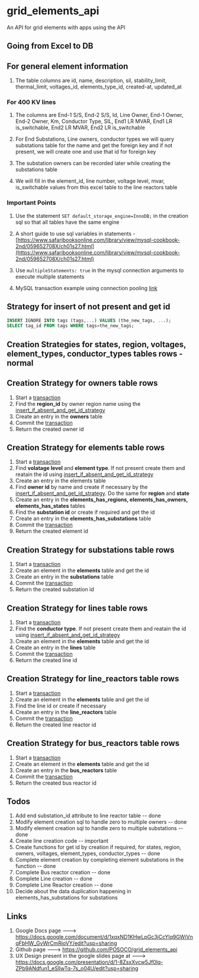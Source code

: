 # grid_elements_api
An API for grid elements with apps using the API

## Going from Excel to DB

## For general element information
1. The table columns are id, name, description, sil, stability_limit, thermal_limit, voltages_id, elements_type_id, created-at, updated_at

### For 400 KV lines

1. The columns are End-1 S/S, End-2 S/S, Id, Line Owner, End-1 Owner, End-2 Owner, Km, Conductor Type, SIL, End1 LR MVAR, End1 LR is_switchable, End2 LR MVAR, End2 LR is_switchable

2. For End Substations, Line owners, conductor types we will query substations table for the name and get the foreign key and if not present, we will create one and use that id for foreign key

3. The substation owners can be recorded later while creating the substations table

4. We will fill in the element_id, line number, voltage level, mvar, is_switchable values from this excel table to the line reactors table

### Important Points
1. Use the statement `SET default_storage_engine=InnoDB;` in the creation sql so that all tables have the same engine

2. A short guide to use sql variables in statements - [https://www.safaribooksonline.com/library/view/mysql-cookbook-2nd/059652708X/ch01s27.html](https://www.safaribooksonline.com/library/view/mysql-cookbook-2nd/059652708X/ch01s27.html)

3. Use `multipleStatements: true` in the mysql connection arguments to execute multiple statements
4. MySQL transaction example using connection pooling [link](http://stackoverflow.com/questions/37246997/nodejs-node-mysql-transaction-with-a-loop)

## <a name="insert_if_absent_and_get_id_strategy"></a> Strategy for insert of not present and get id
```sql
INSERT IGNORE INTO tags (tags,...) VALUES (the_new_tags, ...);
SELECT tag_id FROM tags WHERE tags=the_new_tags;
```

## Creation Strategies for **states, region, voltages, element_types, conductor_types** tables rows - normal

## Creation Strategy for **owners** table rows
1. Start a [transaction](https://github.com/mysqljs/mysql#transactions)
2. Find the **region_id** by owner region name using the [insert_if_absent_and_get_id_strategy](#insert_if_absent_and_get_id_strategy)
3. Create an entry in the **owners** table
4. Commit the [transaction](https://github.com/mysqljs/mysql#transactions)
5. Return the created owner id

## Creation Strategy for **elements** table rows
1. Start a [transaction](https://github.com/mysqljs/mysql#transactions)
2. Find **volatage level** and **element type**. If not present create them and reatain the id using [insert_if_absent_and_get_id_strategy](#insert_if_absent_and_get_id_strategy)
3. Create an entry in the elements table
4. Find **owner id** by name and create if necessary by the [insert_if_absent_and_get_id_strategy](#insert_if_absent_and_get_id_strategy). Do the same for **region** and **state**
5. Create an entry in the **elements_has_regions, elements_has_owners, elements_has_states** tables
6. Find the **substation id** or create if required and get the id 
7. Create an entry in the **elements_has_substations** table
8. Commit the [transaction](https://github.com/mysqljs/mysql#transactions)
9. Return the created element id

## Creation Strategy for **substations** table rows
1. Start a [transaction](https://github.com/mysqljs/mysql#transactions)
2. Create an element in the **elements** table and get the id
3. Create an entry in the **substations** table
4. Commit the [transaction](https://github.com/mysqljs/mysql#transactions)
5. Return the created substation id

## Creation Strategy for **lines** table rows
1. Start a [transaction](https://github.com/mysqljs/mysql#transactions)
2. Find the **conductor type**. If not present create them and reatain the id using [insert_if_absent_and_get_id_strategy](#insert_if_absent_and_get_id_strategy)
3. Create an element in the **elements** table and get the id
4. Create an entry in the **lines** table
5. Commit the [transaction](https://github.com/mysqljs/mysql#transactions)
6. Return the created line id

## Creation Strategy for **line_reactors** table rows
1. Start a [transaction](https://github.com/mysqljs/mysql#transactions)
2. Create an element in the **elements** table and get the id
3. Find the line id or create if necessary
4. Create an entry in the **line_reactors** table
5. Commit the [transaction](https://github.com/mysqljs/mysql#transactions)
6. Return the created line reactor id

## Creation Strategy for **bus_reactors** table rows
1. Start a [transaction](https://github.com/mysqljs/mysql#transactions)
2. Create an element in the **elements** table and get the id
3. Create an entry in the **bus_reactors** table
4. Commit the [transaction](https://github.com/mysqljs/mysql#transactions)
5. Return the created bus reactor id

## Todos
1. Add end substation_id attribute to line reactor table -- done
2. Modify element creation sql to handle zero to multiple owners -- done
3. Modify element creation sql to handle zero to multiple substations -- done
4. Create line creation code -- important
5. Create functions for get id by creation if required, for states, region, owners, voltages, element_types, conductor_types -- done
6. Complete element creation by completing element substations in the function -- done
7. Complete Bus reactor creation -- done
8. Complete Line creation -- done
9. Complete Line Reactor creation -- done
10. Decide about the data duplication happening in elements_has_substations for substations

## Links
1. Google Docs page ---> https://docs.google.com/document/d/1xqxND1KHwLpGc3jCcYlq9GWiVnqFbHW_GvWrCmRioVY/edit?usp=sharing
2. Github page ---> https://github.com/POSOCO/grid_elements_api 
3. UX Design present in the google slides page at ---> https://docs.google.com/presentation/d/1-8ZsxXvcw5Jf0lq-ZPb9ANdfun1_eSllwTq-7s_o04U/edit?usp=sharing
